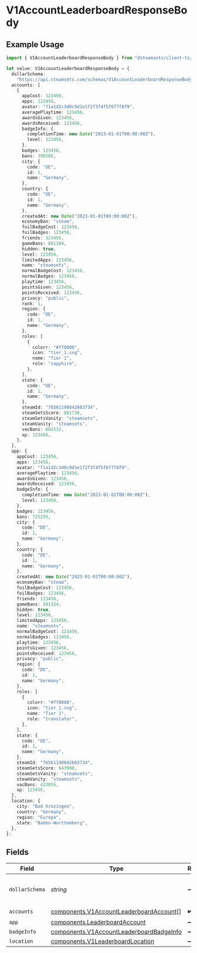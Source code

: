 # V1AccountLeaderboardResponseBody

## Example Usage

```typescript
import { V1AccountLeaderboardResponseBody } from "@steamsets/client-ts/models/components";

let value: V1AccountLeaderboardResponseBody = {
  dollarSchema:
    "https://api.steamsets.com/schemas/V1AccountLeaderboardResponseBody.json",
  accounts: [
    {
      appCost: 123456,
      apps: 123456,
      avatar: "f1a1d2c3d0c9d1e1f2f3f4f5f6f7f8f9",
      averagePlaytime: 123456,
      awardsGiven: 123456,
      awardsReceived: 123456,
      badgeInfo: {
        completionTime: new Date("2023-01-01T00:00:00Z"),
        level: 123456,
      },
      badges: 123456,
      bans: 396506,
      city: {
        code: "DE",
        id: 1,
        name: "Germany",
      },
      country: {
        code: "DE",
        id: 1,
        name: "Germany",
      },
      createdAt: new Date("2023-01-01T00:00:00Z"),
      economyBan: "steam",
      foilBadgeCost: 123456,
      foilBadges: 123456,
      friends: 123456,
      gameBans: 881104,
      hidden: true,
      level: 123456,
      limitedApps: 123456,
      name: "steamsets",
      normalBadgeCost: 123456,
      normalBadges: 123456,
      playtime: 123456,
      pointsGiven: 123456,
      pointsReceived: 123456,
      privacy: "public",
      rank: 1,
      region: {
        code: "DE",
        id: 1,
        name: "Germany",
      },
      roles: [
        {
          colorr: "#ff0000",
          icon: "tier_1.svg",
          name: "Tier 1",
          role: "sapphire",
        },
      ],
      state: {
        code: "DE",
        id: 1,
        name: "Germany",
      },
      steamId: "76561198842603734",
      steamSetsScore: 881736,
      steamSetsVanity: "steamsets",
      steamVanity: "steamsets",
      vacBans: 692532,
      xp: 123456,
    },
  ],
  app: {
    appCost: 123456,
    apps: 123456,
    avatar: "f1a1d2c3d0c9d1e1f2f3f4f5f6f7f8f9",
    averagePlaytime: 123456,
    awardsGiven: 123456,
    awardsReceived: 123456,
    badgeInfo: {
      completionTime: new Date("2023-01-01T00:00:00Z"),
      level: 123456,
    },
    badges: 123456,
    bans: 725255,
    city: {
      code: "DE",
      id: 1,
      name: "Germany",
    },
    country: {
      code: "DE",
      id: 1,
      name: "Germany",
    },
    createdAt: new Date("2023-01-01T00:00:00Z"),
    economyBan: "steam",
    foilBadgeCost: 123456,
    foilBadges: 123456,
    friends: 123456,
    gameBans: 501324,
    hidden: true,
    level: 123456,
    limitedApps: 123456,
    name: "steamsets",
    normalBadgeCost: 123456,
    normalBadges: 123456,
    playtime: 123456,
    pointsGiven: 123456,
    pointsReceived: 123456,
    privacy: "public",
    region: {
      code: "DE",
      id: 1,
      name: "Germany",
    },
    roles: [
      {
        colorr: "#ff0000",
        icon: "tier_1.svg",
        name: "Tier 1",
        role: "translator",
      },
    ],
    state: {
      code: "DE",
      id: 1,
      name: "Germany",
    },
    steamId: "76561198842603734",
    steamSetsScore: 643990,
    steamSetsVanity: "steamsets",
    steamVanity: "steamsets",
    vacBans: 423855,
    xp: 123456,
  },
  location: {
    city: "Bad Krozingen",
    country: "Germany",
    region: "Europe",
    state: "Baden-Wurttemberg",
  },
};
```

## Fields

| Field                                                                                                | Type                                                                                                 | Required                                                                                             | Description                                                                                          | Example                                                                                              |
| ---------------------------------------------------------------------------------------------------- | ---------------------------------------------------------------------------------------------------- | ---------------------------------------------------------------------------------------------------- | ---------------------------------------------------------------------------------------------------- | ---------------------------------------------------------------------------------------------------- |
| `dollarSchema`                                                                                       | *string*                                                                                             | :heavy_minus_sign:                                                                                   | A URL to the JSON Schema for this object.                                                            | https://api.steamsets.com/schemas/V1AccountLeaderboardResponseBody.json                              |
| `accounts`                                                                                           | [components.V1AccountLeaderboardAccount](../../models/components/v1accountleaderboardaccount.md)[]   | :heavy_check_mark:                                                                                   | N/A                                                                                                  |                                                                                                      |
| `app`                                                                                                | [components.LeaderboardAccount](../../models/components/leaderboardaccount.md)                       | :heavy_minus_sign:                                                                                   | N/A                                                                                                  |                                                                                                      |
| `badgeInfo`                                                                                          | [components.V1AccountLeaderboardBadgeInfo](../../models/components/v1accountleaderboardbadgeinfo.md) | :heavy_minus_sign:                                                                                   | N/A                                                                                                  |                                                                                                      |
| `location`                                                                                           | [components.V1LeaderboardLocation](../../models/components/v1leaderboardlocation.md)                 | :heavy_minus_sign:                                                                                   | N/A                                                                                                  |                                                                                                      |